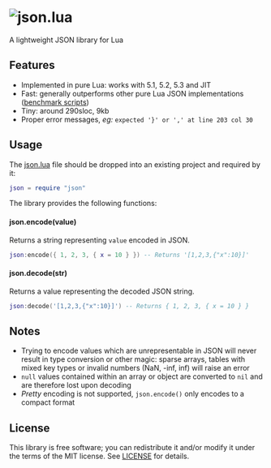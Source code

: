 # ![json.lua](https://cloud.githubusercontent.com/assets/3920290/9281532/99e5e0cc-42bd-11e5-8fce-eaff2f7fc681.png)  
A lightweight JSON library for Lua


## Features
* Implemented in pure Lua: works with 5.1, 5.2, 5.3 and JIT
* Fast: generally outperforms other pure Lua JSON implementations
  ([benchmark scripts](bench/))
* Tiny: around 290sloc, 9kb
* Proper error messages, *eg:* `expected '}' or ',' at line 203 col 30`


## Usage
The [json.lua](json.lua?raw=1) file should be dropped into an existing project
and required by it:
```lua
json = require "json"
```
The library provides the following functions:

#### json.encode(value)
Returns a string representing `value` encoded in JSON.
```lua
json:encode({ 1, 2, 3, { x = 10 } }) -- Returns '[1,2,3,{"x":10}]'
```

#### json.decode(str)
Returns a value representing the decoded JSON string.
```lua
json:decode('[1,2,3,{"x":10}]') -- Returns { 1, 2, 3, { x = 10 } }
```

## Notes
* Trying to encode values which are unrepresentable in JSON will never result
  in type conversion or other magic: sparse arrays, tables with mixed key types
  or invalid numbers (NaN, -inf, inf) will raise an error
* `null` values contained within an array or object are converted to `nil` and
  are therefore lost upon decoding
* *Pretty* encoding is not supported, `json.encode()` only encodes to a compact
  format


## License
This library is free software; you can redistribute it and/or modify it under
the terms of the MIT license. See [LICENSE](LICENSE) for details.

